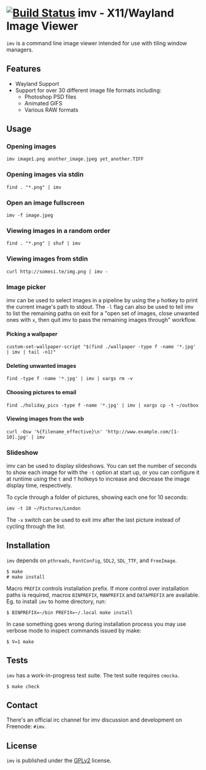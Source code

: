 [![Build Status](https://travis-ci.org/eXeC64/imv.svg?branch=master)](https://travis-ci.org/eXeC64/imv)
imv - X11/Wayland Image Viewer
==============================

`imv` is a command line image viewer intended for use with tiling window managers.

Features
--------

* Wayland Support
* Support for over 30 different image file formats including:
  * Photoshop PSD files
  * Animated GIFS
  * Various RAW formats

Usage
-----

### Opening images
    imv image1.png another_image.jpeg yet_another.TIFF

### Opening images via stdin
    find . "*.png" | imv

### Open an image fullscreen
    imv -f image.jpeg

### Viewing images in a random order
    find . "*.png" | shuf | imv

### Viewing images from stdin
    curl http://somesi.te/img.png | imv -

### Image picker
imv can be used to select images in a pipeline by using the `p` hotkey to print
the current image's path to stdout. The `-l` flag can also be used to tell imv
to list the remaining paths on exit for a "open set of images, close unwanted
ones with `x`, then quit imv to pass the remaining images through" workflow.

#### Picking a wallpaper
    custom-set-wallpaper-script "$(find ./wallpaper -type f -name '*.jpg' | imv | tail -n1)"

#### Deleting unwanted images
    find -type f -name '*.jpg' | imv | xargs rm -v

#### Choosing pictures to email
    find ./holiday_pics -type f -name '*.jpg' | imv | xargs cp -t ~/outbox

#### Viewing images from the web
    curl -Osw '%{filename_effective}\n' 'http://www.example.com/[1-10].jpg' | imv

### Slideshow

imv can be used to display slideshows. You can set the number of seconds to
show each image for with the `-t` option at start up, or you can configure it
at runtime using the `t` and `T` hotkeys to increase and decrease the image
display time, respectively.

To cycle through a folder of pictures, showing each one for 10 seconds:

    imv -t 10 ~/Pictures/London

The `-x` switch can be used to exit imv after the last picture instead of
cycling through the list.

Installation
------------

`imv` depends on `pthreads`, `FontConfig`, `SDL2`, `SDL_TTF`, and `FreeImage`.

    $ make
    # make install

Macro `PREFIX` controls installation prefix.  If more control over installation
paths is required, macros `BINPREFIX`, `MANPREFIX` and `DATAPREFIX` are
available.  Eg. to install `imv` to home directory, run:

    $ BINPREFIX=~/bin PREFIX=~/.local make install

In case something goes wrong during installation process you may use verbose
mode to inspect commands issued by make:

    $ V=1 make

Tests
-----

`imv` has a work-in-progress test suite. The test suite requires `cmocka`.

    $ make check

Contact
-------

There's an official irc channel for imv discussion and development on
Freenode: `#imv`.

License
-------
`imv` is published under the [GPLv2](LICENSE) license.
